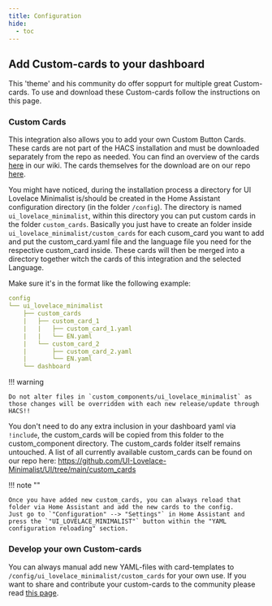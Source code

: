 ```yaml
---
title: Configuration
hide:
  - toc
---
```

<!-- markdownlint-disable MD046 -->
## Add Custom-cards to your dashboard

This 'theme' and his community do offer soppurt for multiple great Custom-cards. To use and download these Custom-cards follow the instructions on this page.

### Custom Cards

This integration also allows you to add your own Custom Button Cards. These cards are not part of the HACS installation and must be downloaded separately from the repo as needed. You can find an overview of the cards [here](https://ui-lovelace-minimalist.github.io/UI/usage/custom_cards/custom_card_bar_card/) in our wiki. The cards themselves for the download are on our repo [here](https://github.com/UI-Lovelace-Minimalist/UI/tree/main/custom_cards).

You might have noticed, during the installation process a directory for UI Lovelace Minimalist is/should be created in the Home Assistant configuration directory (in the folder `/config`). The directory is named `ui_lovelace_minimalist`, within this directory you can put custom cards in the folder `custom_cards`. Basically you just have to create an folder inside `ui_lovelace_minimalist/custom_cards` for each cusom_card you want to add and put the custom_card.yaml file and the language file you need for the respective custom_card inside. These cards will then be merged into a directory together witch the cards of this integration and the selected Language.

Make sure it's in the format like the following example:

```yaml
config
└── ui_lovelace_minimalist
    ├── custom_cards
    |   ├── custom_card_1
    |   |   ├── custom_card_1.yaml
    |   |   └── EN.yaml
    |   └── custom_card_2
    |       ├── custom_card_2.yaml
    |       └── EN.yaml
    └── dashboard
```

!!! warning

    Do not alter files in `custom_components/ui_lovelace_minimalist` as those changes will be overridden with each new release/update through HACS!!

You don't need to do any extra inclusion in your dashboard yaml via `!include`, the custom_cards will be copied from this folder to the custom_component directory. The custom_cards folder itself remains untouched. A list of all currently available custom_cards can be found on our repo here: https://github.com/UI-Lovelace-Minimalist/UI/tree/main/custom_cards

!!! note ""

    Once you have added new custom_cards, you can always reload that folder via Home Assistant and add the new cards to the config.
    Just go to `"Configuration" --> "Settings"` in Home Assistant and press the `"UI_LOVELACE_MINIMALIST"` button within the "YAML configuration reloading" section.

### Develop your own Custom-cards

You can always manual add new YAML-files with card-templates to `/config/ui_lovelace_minimalist/custom_cards` for your own use.
If you want to share and contribute your custom-cards to the community please read [this page](https://ui-lovelace-minimalist.github.io/UI/development/custom_cards/).
